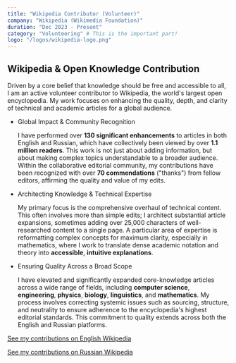 ```yaml
---
title: "Wikipedia Contributor (Volunteer)"
company: "Wikipedia (Wikimedia Foundation)"
duration: "Dec 2023 - Present"
category: "Volunteering" # This is the important part!
logo: "/logos/wikipedia-logo.png"
---
```

## Wikipedia & Open Knowledge Contribution

Driven by a core belief that knowledge should be free and accessible to all, I am an active volunteer contributor to Wikipedia, the world's largest open encyclopedia. My work focuses on enhancing the quality, depth, and clarity of technical and academic articles for a global audience.

- Global Impact & Community Recognition
    
    I have performed over **130 significant enhancements** to articles in both English and Russian, which have collectively been viewed by over **1.1 million readers**. This work is not just about adding information, but about making complex topics understandable to a broader audience. Within the collaborative editorial community, my contributions have been recognized with over **70 commendations** ("thanks") from fellow editors, affirming the quality and value of my edits.

- Architecting Knowledge & Technical Expertise

    My primary focus is the comprehensive overhaul of technical content. This often involves more than simple edits; I architect substantial article expansions, sometimes adding over 25,000 characters of well-researched content to a single page. A particular area of expertise is reformatting complex concepts for maximum clarity, especially in mathematics, where I work to translate dense academic notation and theory into **accessible**, **intuitive explanations**.

- Ensuring Quality Across a Broad Scope
    
    I have elevated and significantly expanded core-knowledge articles across a wide range of fields, including **computer science**, **engineering**, **physics**, **biology**, **linguistics**, and **mathematics**. My process involves correcting systemic issues such as sourcing, structure, and neutrality to ensure adherence to the encyclopedia's highest editorial standards. This commitment to quality extends across both the English and Russian platforms.

[See my contributions on English Wikipedia](https://en.wikipedia.org/wiki/Special:Contributions/KibalchishTheCoder)

[See my contributions on Russian Wikipedia](https://ru.wikipedia.org/wiki/%D0%A1%D0%BB%D1%83%D0%B6%D0%B5%D0%B1%D0%BD%D0%B0%D1%8F:%D0%92%D0%BA%D0%BB%D0%B0%D0%B4/KibalchishTheCoder)